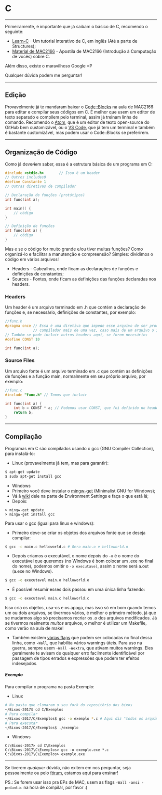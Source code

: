 # C
------------------------------------------------------------------
Primeiramente, é importante que já saibam o básico de C, recomendo o seguinte:
* [Learn-C][learnc] - Um tutorial interativo de C, em inglês (Até a parte de Structures);
* [Material de MAC2166][mac2166] - Apostila de MAC2166 (Introdução à Computação de vocês) sobre C.

[//]: # (Adicionar mais coisas aqui?)
Além disso, existe o maravilhoso Google =P

Qualquer dúvida podem me perguntar!

---
## Edição
Provavelmente já te mandaram baixar o [Code::Blocks][codeblocks] na aula de MAC2166
para editar e compilar seus códigos em C. É melhor que usem um editor de texto
separado e compilem pelo terminal, assim já treinam linha de comando.
Recomendo o [Atom][atom], que é um editor de texto open-source do GitHub
bem customizável, ou o [VS Code][vscode], que já tem um
terminal e também é bastante customizável, mas podem usar o Code::Blocks se preferirem.

---
## Organização de Código
Como já deve~~ria~~m saber, essa é a estrutura básica de um programa em C:
```c
#include <stdio.h>       // Isso é um header
// Outros includes0
#define Constante 1
// Outras diretivas de compilador

// Declaração de funções (protótipos)
int func(int a);

int main() {
	// código
}

// Definição de funções
int func(int a) {
	// código
}
```
Mas e se o código for muito grande e/ou tiver muitas funções?
Como organizá-lo e facilitar a manutenção e compreensão? Simples: dividimos o código em vários arquivos!
* Headers - Cabealhos, onde ficam as declarações de funções e definições de constantes;
* Sources - Fontes, onde ficam as definições das funções declaradas nos headers.

### Headers
Um header é um arquivo terminado em .h que contém a declaração de funções e,
se necessário, definições de constantes, por exemplo:
```c
//func.h
#pragma once // Essa é uma diretiva que impede esse arquivo de ser processado pelo
			 // compilador mais de uma vez, caso mais de um arquivo o inclua.
// Também se pode incluir outros headers aqui, se forem necesários
#define CONST 10

int func(int a);

```
### Source Files
Um arquivo fonte é um arquivo terminado em .c que contém as definições de funções e a função main, normalmente em seu próprio arquivo, por exemplo:
```c
//func.c
#include "func.h" // Temos que incluir

int func(int a) {
	int b = CONST * a; // Podemos usar CONST, que foi definido no header incluso
	return b;
}
```

[//]: # (Continuar aqui, exemplo na main e de compilação)
[//]: # (Pedir pra testarem e darem pull no fork deles pra treinarem git)

---
## Compilação
Programas em C são compilados usando o gcc (GNU Compiler Collection), para instalá-lo:
* Linux (provavelmente já tem, mas para garantir):
```bash
$ apt-get update
$ sudo apt-get install gcc
```
* Windows
 * Primeiro você deve instalar o [mingw-get][mingw-down] (Minimalist GNU for Windows);
 * Vá à [wiki][mingw-wiki] dele na parte de Environment Settings e faça o que está lá;
 * Depois:
 ```
 > mingw-get update
 > mingw-get install gcc
 ```

Para usar o gcc (igual para linux e windows):
* Primeiro deve-se criar os objetos dos arquivos fonte que se deseja compilar:
```bash
$ gcc -c main.c helloworld.c # Gera main.o e helloworld.o
```
* Depois criamos o executável, o nome depois do `-o` é o nome do executável que queremos
(no Windows é bom colocar um .exe no final do nome), podemos omitir o `-o executavel`,
assim o nome será a.out (a.exe no Windows).
```bash
$ gcc -o executavel main.o helloworld.o
```
* É possível resumir esses dois passou em uma única linha fazendo:
```bash
$ gcc -o executavel main.c helloworld.c
```
Isso cria os objetos, usa-os e os apaga, mas isso só em bom quando temos um ou dois arquivos,
se tivermos vários, é melhor o primeiro método, já que se mudarmos algo só precisamos recriar os .o
dos arquivos modificados. Já se tivermos realmente *muitos* arquivos, o melhor é utilizar um Makefile,
como verão na aula de make!
* Também existem [várias flags][gcc-flags] que podem ser colocadas no final dessa linha, como `-Wall`,
que habilita vários warnings úteis. Para uso na guerra, sempre usem `-Wall -Wextra`, que ativam muitos
warnings. Eles geralmente te avisam de qualquer erro facilmente identificável por passagem de tipos errados
e expressões que podem ter efeitos indesejados.

##### Exemplo
Para compilar o programa na pasta Exemplo:
* Linux
```bash
# Na pasta que clonaram o seu fork do repositório dos bixos
~/Bixos-2017$ cd C/Exemplos
# Para compilar
~/Bixos-2017/C/Exemplos$ gcc -o exemplo *.c # Aqui diz "todos os arquivos terminados em .c na pasta atual"
# Para executar
~/Bixos-2017/C/Exemplos$ ./exemplo
```
* Windows
```
C:\Bixos-2017> cd C\Exemplos
C:\Bixos-2017\C\Exemplos> gcc -o exemplo.exe *.c
C:\Bixos-2017\C\Exemplos> exemplo.exe
```
---

Se tiverem *qualquer* dúvida, não exitem em nos perguntar, seja pessoalmente ou pelo [fórum][forum], estamos aqui para ensinar!

PS.: Se forem usar isso pra EPs de MAC, usem as flags `-Wall -ansi -pedantic` na hora de compilar, por favor :)

[learnc]: http://www.learn-c.org/
[mac2166]: http://www.ime.usp.br/~hitoshi/introducao/
[codeblocks]: http://www.codeblocks.org/
[atom]: https://atom.io/
[vscode]: https://code.visualstudio.com/
[forum]: http://forum.thunderatz.org/
[mingw-down]: http://sourceforge.net/projects/mingw/files/
[mingw-wiki]: http://www.mingw.org/wiki/getting_started
[gcc-flags]: https://gcc.gnu.org/onlinedocs/gcc/Option-Summary.html
